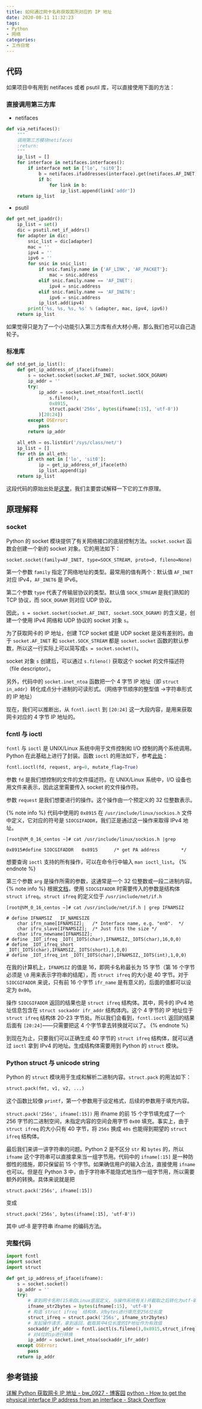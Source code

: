 ```yaml
---
title: 如何通过网卡名称获取其所对应的 IP 地址
date: 2020-08-11 11:32:23
tags:
- Python
- 网络
categories:
- 工作日常
---
```

## 代码
如果项目中有用到 netifaces 或者 psutil 库，可以直接使用下面的方法：

### 直接调用第三方库
- netifaces
```python
def via_netifaces():
    """
    调用第三方模块netifaces
    :return: 
    """
    ip_list = []
    for interface in netifaces.interfaces():
        if interface not in ['lo', 'sit0']:
            b = netifaces.ifaddresses(interface).get(netifaces.AF_INET)
            if b:
                for link in b:
                    ip_list.append(link['addr'])
    return ip_list
```
- psutil
```python
def get_net_ipaddr():
    ip_list = set()
    dic = psutil.net_if_addrs()
    for adapter in dic:
        snic_list = dic[adapter]
        mac = ''
        ipv4 = ''
        ipv6 = ''
        for snic in snic_list:
            if snic.family.name in {'AF_LINK', 'AF_PACKET'}:
                mac = snic.address
            elif snic.family.name == 'AF_INET':
                ipv4 = snic.address
            elif snic.family.name == 'AF_INET6':
                ipv6 = snic.address
            ip_list.add(ipv4)
        print('%s, %s, %s, %s' % (adapter, mac, ipv4, ipv6))
    return ip_list
```
如果觉得只是为了一个小功能引入第三方库有点大材小用，那么我们也可以自己造轮子。

### 标准库
```python
def std_get_ip_list():
    def get_ip_address_of_iface(ifname):
        s = socket.socket(socket.AF_INET, socket.SOCK_DGRAM)
        ip_addr = ''
        try:
            ip_addr = socket.inet_ntoa(fcntl.ioctl(
                s.fileno(),
                0x8915,
                struct.pack('256s', bytes(ifname[:15], 'utf-8'))
            )[20:24])
        except OSError:
            pass
        return ip_addr

    all_eth = os.listdir('/sys/class/net/')
    ip_list = []
    for eth in all_eth:
        if eth not in ['lo', 'sit0']:
            ip = get_ip_address_of_iface(eth)
            ip_list.append(ip)
    return ip_list
```
这段代码的原始出处是[这里](https://stackoverflow.com/a/27423915)，我们主要尝试解释一下它的工作原理。

## 原理解释

### socket
Python 的 socket 模块提供了有关网络接口的底层控制方法。`socket.socket` 函数会创建一个新的 socket 对象。它的用法如下：

```plain
socket.socket(family=AF_INET, type=SOCK_STREAM, proto=0, fileno=None)
```

第一个参数 `family` 指定了网络地址的类型。最常用的值有两个：默认值 `AF_INET` 对应 IPv4，`AF_INET6` 是 IPv6。

第二个参数 `type` 代表了传输层协议的类型。默认值 `SOCK_STREAM` 是我们熟知的 TCP 协议，而 `SOCK_DGRAM` 则对应 UDP 协议。

因此，`s = socket.socket(socket.AF_INET, socket.SOCK_DGRAM)` 的含义是，创建一个使用 IPv4 网络和 UDP 协议的 socket 对象 `s`。

为了获取网卡的 IP 地址，创建 TCP socket 或是 UDP socket 是没有差别的。由于 `socket.AF_INET` 和 `socket.SOCK_STREAM` 都是 `socket.socket` 函数的默认参数，所以这一行实际上可以简写成`s = socket.socket()`。

socket 对象 `s` 创建后，可以通过 `s.fileno()` 获取这个 socket 的文件描述符（file descriptor）。

另外，代码中的 `socket.inet_ntoa` 函数把一个 4 字节 IP 地址（即 `struct in_addr`）转化成点分十进制的可读形式。（网络字节顺序的整型值 ->字符串形式的 IP 地址）

现在，我们可以推断出，从 `fcntl.ioctl` 到 `[20:24]` 这一大段内容，是用来获取网卡对应的 4 字节 IP 地址的。

### fcntl 与 ioctl

`fcntl` 与 `ioctl` 是 UNIX/Linux 系统中用于文件控制和 I/O 控制的两个系统调用。Python 在此基础上进行了封装。函数 `ioctl` 的用法如下，参考[此处](https://docs.python.org/zh-cn/3.7/library/fcntl.html#fcntl.fcntl)：

```python
fcntl.ioctl(fd, request, arg=0, mutate_flag=True)
```

参数 `fd` 是我们想控制的文件的文件描述符。在 UNIX/Linux 系统中，I/O 设备也用文件来表示，因此这里需要传入 socket 的文件操作符。

参数 `request` 是我们想要进行的操作。这个操作由一个预定义的 32 位整数表示。

{% note info %}
代码中使用的 `0x8915` 在 `/usr/include/linux/sockios.h` 文件中定义，它对应的符号是 `SIOCGIFADDR`，我们正是通过这一操作来取得 IPv4 地址。

```plain
[root@VM_0_16_centos ~]# cat /usr/include/linux/sockios.h |grep

0x8915#define SIOCGIFADDR	0x8915		/* get PA address	     */
```
想要查询 `ioctl` 支持的所有操作，可以在命令行中输入 `man ioctl_list`。
{% endnote %}

第三个参数 `arg` 是操作所需的参数，这通常是一个 32 位整数或一段二进制内容。
{% note info %}
根据[文档](https://man7.org/linux/man-pages/man7/netdevice.7.html)，使用 `SIOCGIFADDR` 时需要传入的参数是结构体 `struct ifreq`。`struct ifreq` 的定义位于 `/usr/include/net/if.h`

```plain
[root@VM_0_16_centos ~]# cat /usr/include/net/if.h | grep IFNAMSIZ

# define IFNAMSIZ	IF_NAMESIZE
	char ifrn_name[IFNAMSIZ];	/* Interface name, e.g. "en0".  */
	char ifru_slave[IFNAMSIZ];	/* Just fits the size */
	char ifru_newname[IFNAMSIZ];
# define _IOT_ifreq	_IOT(_IOTS(char),IFNAMSIZ,_IOTS(char),16,0,0)
# define _IOT_ifreq_short _IOT(_IOTS(char),IFNAMSIZ,_IOTS(short),1,0,0)
# define _IOT_ifreq_int	_IOT(_IOTS(char),IFNAMSIZ,_IOTS(int),1,0,0)
```

在我的计算机上，`IFNAMSIZ` 的值是 16，即网卡名称最长为 15 字节（第 16 个字节必须是 `\0` 用来表示字符串的结尾），而 `struct ifreq` 的大小是 40 字节。对于 `SIOCGIFADDR` 来说，只有前 16 个字节 `ifr_name` 是有意义的，后面的值都可以设定为 `0x00`。

操作 `SIOCGIFADDR` 返回的结果也是 `struct ifreq` 结构体。其中，网卡的 IPv4 地址信息包含在 `struct sockaddr ifr_addr` 结构体内。这个 4 字节的 IP 地址位于 `struct ifreq` 结构体 20-23 字节处。所以我们会看到，`fcntl.ioctl` 返回的结果后面有 `[20:24]`——只需要把这 4 个字节拿去转换就可以了。
{% endnote %}

到现在为止，只要我们可以正确生成 40 字节的 `struct ifreq` 结构体，就可以通过 `ioctl` 拿到 IPv4 的地址。生成结构体需要用到 Python 的 `struct` 模块。

### Python struct 与 unicode string

Python 的 `struct` 模块用于生成和解析二进制内容。`struct.pack` 的用法如下：

```python
struct.pack(fmt, v1, v2, ...)
```

这个函数比较像 `printf`，第一个参数用于设定格式，后续的参数用于填充内容。

`struct.pack('256s', ifname[:15])` 用 ifname 的前 15 个字节填充成了一个 256 字节的二进制空间，未指定内容的空间会用字节 `0x00` 填充。事实上，由于 `struct ifreq` 的大小只有 40 字节，将 `256s` 换成 `40s` 也能得到期望的 `struct ifreq` 结构体。

最后我们来讲一讲字符串的问题。Python 2 是不区分 `str` 和 `bytes` 的，所以 `ifname` 这个字符串可以直接拿来当一组字节用。代码中的 `ifname[:15]` 是一种防御性的措施，即只保留前 15 个字节。如果确信用户的输入合法，直接使用 `ifname` 也可以。但是在 Python 3 中，由于字符串不能隐式地当作一组字节用，所以需要额外的转换。具体来说就是把

```python2
struct.pack('256s', ifname[:15])
```
变成
```python3
struct.pack('256s', bytes(ifname[:15], 'utf-8'))
```
其中 utf-8 是字符串 ifname 的编码方法。
### 完整代码
```python
import fcntl
import socket
import struct

def get_ip_address_of_iface(ifname):
    s = socket.socket()
    ip_addr = ''
    try:
        # 拿到网卡名称(15来自Linux底层定义，与操作系统有关)并截取之后转化为utf-8的bytes字符串
        ifname_str2bytes = bytes(ifname[:15], 'utf-8')
        # 构造`struct ifreq` 结构体，对bytes进行填充至256位长度
        struct_ifreq = struct.pack('256s', ifname_str2bytes)
        # 发起操作请求，拿到返回，截取其中4位长度的IP地址作为有效值
        sockaddr_ifr_addr = fcntl.ioctl(s.fileno(),0x8915,struct_ifreq)[20:24]
        # 对4位的ip进行转换
        ip_addr = socket.inet_ntoa(sockaddr_ifr_addr)
    except OSError:
        pass
    return ip_addr
```

## 参考链接
[详解 Python 获取网卡 IP 地址 - bw_0927 - 博客园](https://www.cnblogs.com/my_life/articles/9187714.html)
[python - How to get the physical interface IP address from an interface - Stack Overflow](https://stackoverflow.com/questions/6243276/how-to-get-the-physical-interface-ip-address-from-an-interface)
